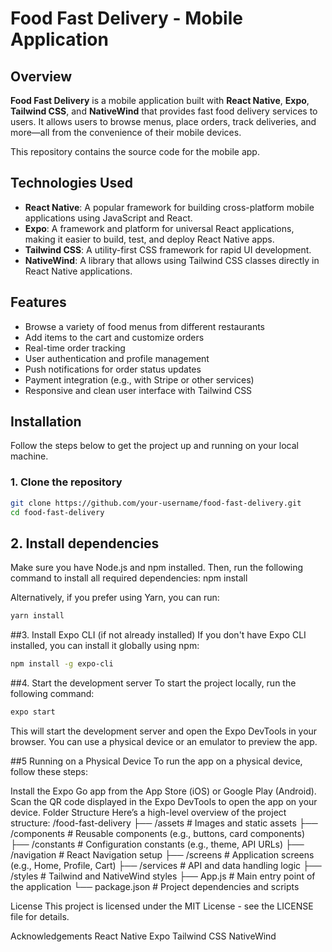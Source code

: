 # Food Fast Delivery - Mobile Application

## Overview

**Food Fast Delivery** is a mobile application built with **React Native**, **Expo**, **Tailwind CSS**, and **NativeWind** that provides fast food delivery services to users. It allows users to browse menus, place orders, track deliveries, and more—all from the convenience of their mobile devices.

This repository contains the source code for the mobile app.

## Technologies Used

- **React Native**: A popular framework for building cross-platform mobile applications using JavaScript and React.
- **Expo**: A framework and platform for universal React applications, making it easier to build, test, and deploy React Native apps.
- **Tailwind CSS**: A utility-first CSS framework for rapid UI development.
- **NativeWind**: A library that allows using Tailwind CSS classes directly in React Native applications.

## Features

- Browse a variety of food menus from different restaurants
- Add items to the cart and customize orders
- Real-time order tracking
- User authentication and profile management
- Push notifications for order status updates
- Payment integration (e.g., with Stripe or other services)
- Responsive and clean user interface with Tailwind CSS

## Installation

Follow the steps below to get the project up and running on your local machine.

### 1. Clone the repository

```bash
git clone https://github.com/your-username/food-fast-delivery.git
cd food-fast-delivery
```

## 2. Install dependencies
Make sure you have Node.js and npm installed. Then, run the following command to install all required dependencies:
npm install

Alternatively, if you prefer using Yarn, you can run:
```bash
yarn install
```
##3. Install Expo CLI (if not already installed)
If you don't have Expo CLI installed, you can install it globally using npm:
```bash
npm install -g expo-cli
```

##4. Start the development server
To start the project locally, run the following command:
```bash
expo start
```
This will start the development server and open the Expo DevTools in your browser. You can use a physical device or an emulator to preview the app.

##5 Running on a Physical Device
To run the app on a physical device, follow these steps:

Install the Expo Go app from the App Store (iOS) or Google Play (Android).
Scan the QR code displayed in the Expo DevTools to open the app on your device.
Folder Structure
Here’s a high-level overview of the project structure:
/food-fast-delivery
├── /assets             # Images and static assets
├── /components         # Reusable components (e.g., buttons, card components)
├── /constants          # Configuration constants (e.g., theme, API URLs)
├── /navigation         # React Navigation setup
├── /screens            # Application screens (e.g., Home, Profile, Cart)
├── /services           # API and data handling logic
├── /styles             # Tailwind and NativeWind styles
├── App.js              # Main entry point of the application
└── package.json        # Project dependencies and scripts

License
This project is licensed under the MIT License - see the LICENSE file for details.

Acknowledgements
React Native
Expo
Tailwind CSS
NativeWind
